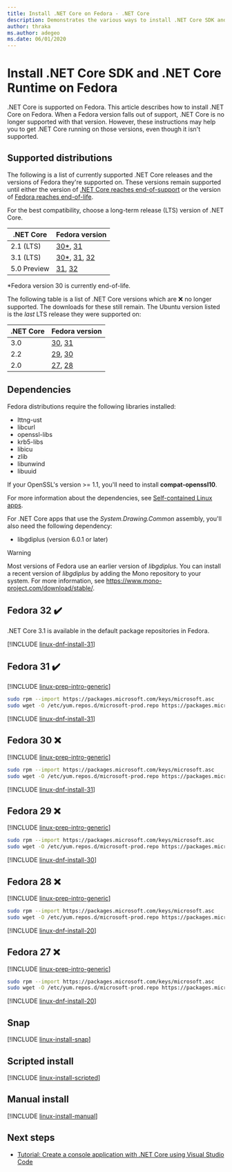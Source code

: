 ```yaml
---
title: Install .NET Core on Fedora - .NET Core
description: Demonstrates the various ways to install .NET Core SDK and .NET Core Runtime on Fedora.
author: thraka
ms.author: adegeo
ms.date: 06/01/2020
---
```


# Install .NET Core SDK and .NET Core Runtime on Fedora

.NET Core is supported on Fedora. This article describes how to install .NET Core on Fedora. When a Fedora version falls out of support, .NET Core is no longer supported with that version. However, these instructions may help you to get .NET Core running on those versions, even though it isn't supported.

## Supported distributions

The following is a list of currently supported .NET Core releases and the versions of Fedora they're supported on. These versions remain supported until either the version of [.NET Core reaches end-of-support](https://dotnet.microsoft.com/platform/support/policy/dotnet-core) or the version of [Fedora reaches end-of-life](https://fedoraproject.org/wiki/End_of_life).

For the best compatibility, choose a long-term release (LTS) version of .NET Core.

| .NET Core   | Fedora version |
|-------------|----------------|
| 2.1 (LTS)   | [30*](#fedora-30-), [31](#fedora-31-)        |
| 3.1 (LTS)   | [30*](#fedora-30-), [31](#fedora-31-), [32](#fedora-32-)    |
| 5.0 Preview | [31](#fedora-31-), [32](#fedora-32-)         |

*Fedora version 30 is currently end-of-life.

The following table is a list of .NET Core versions which are ❌ no longer supported. The downloads for these still remain. The Ubuntu version listed is the *last* LTS release they were supported on:

| .NET Core | Fedora version |
|-----------|----------------|
| 3.0       | [30](#fedora-30-), [31](#fedora-31-)         |
| 2.2       | [29](#fedora-29-), [30](#fedora-30-)         |
| 2.0       | [27](#fedora-27-), [28](#fedora-28-)         |

## Dependencies

Fedora distributions require the following libraries installed:

- lttng-ust
- libcurl
- openssl-libs
- krb5-libs
- libicu
- zlib
- libunwind
- libuuid

If your OpenSSL's version >= 1.1, you'll need to install **compat-openssl10**.

For more information about the dependencies, see [Self-contained Linux apps](https://github.com/dotnet/core/blob/master/Documentation/self-contained-linux-apps.md).

For .NET Core apps that use the *System.Drawing.Common* assembly, you'll also need the following dependency:

- libgdiplus (version 6.0.1 or later)

> [!WARNING]
> Most versions of Fedora use an earlier version of *libgdiplus*. You can install a recent version
> of *libgdiplus* by adding the Mono repository to your system. For more information,
> see <https://www.mono-project.com/download/stable/>.

## Fedora 32 ✔️

.NET Core 3.1 is available in the default package repositories in Fedora.

[!INCLUDE [linux-dnf-install-31](includes/linux-install-31-dnf.md)]

## Fedora 31 ✔️

[!INCLUDE [linux-prep-intro-generic](includes/linux-prep-intro-generic.md)]

```bash
sudo rpm --import https://packages.microsoft.com/keys/microsoft.asc
sudo wget -O /etc/yum.repos.d/microsoft-prod.repo https://packages.microsoft.com/config/fedora/31/prod.repo
```

[!INCLUDE [linux-dnf-install-31](includes/linux-install-31-dnf.md)]

## Fedora 30 ❌

[!INCLUDE [linux-prep-intro-generic](includes/linux-prep-intro-generic.md)]

```bash
sudo rpm --import https://packages.microsoft.com/keys/microsoft.asc
sudo wget -O /etc/yum.repos.d/microsoft-prod.repo https://packages.microsoft.com/config/fedora/30/prod.repo
```

[!INCLUDE [linux-dnf-install-31](includes/linux-install-31-dnf.md)]

## Fedora 29 ❌

[!INCLUDE [linux-prep-intro-generic](includes/linux-prep-intro-generic.md)]

```bash
sudo rpm --import https://packages.microsoft.com/keys/microsoft.asc
sudo wget -O /etc/yum.repos.d/microsoft-prod.repo https://packages.microsoft.com/config/fedora/29/prod.repo
```

[!INCLUDE [linux-dnf-install-30](includes/linux-install-30-dnf.md)]

## Fedora 28 ❌

[!INCLUDE [linux-prep-intro-generic](includes/linux-prep-intro-generic.md)]

```bash
sudo rpm --import https://packages.microsoft.com/keys/microsoft.asc
sudo wget -O /etc/yum.repos.d/microsoft-prod.repo https://packages.microsoft.com/config/fedora/28/prod.repo
```

[!INCLUDE [linux-dnf-install-20](includes/linux-install-20-dnf.md)]

## Fedora 27 ❌

[!INCLUDE [linux-prep-intro-generic](includes/linux-prep-intro-generic.md)]

```bash
sudo rpm --import https://packages.microsoft.com/keys/microsoft.asc
sudo wget -O /etc/yum.repos.d/microsoft-prod.repo https://packages.microsoft.com/config/fedora/27/prod.repo
```

[!INCLUDE [linux-dnf-install-20](includes/linux-install-20-dnf.md)]

## Snap

[!INCLUDE [linux-install-snap](includes/linux-install-snap.md)]

## Scripted install

[!INCLUDE [linux-install-scripted](includes/linux-install-scripted.md)]

## Manual install

[!INCLUDE [linux-install-manual](includes/linux-install-manual.md)]

## Next steps

- [Tutorial: Create a console application with .NET Core using Visual Studio Code](../tutorials/with-visual-studio-code.md)
